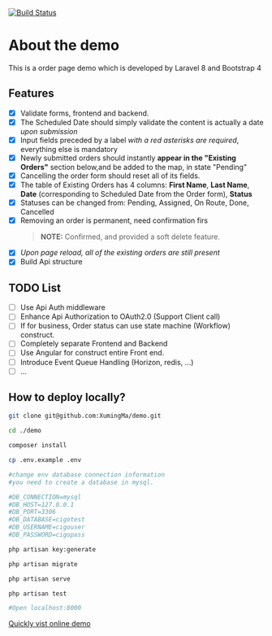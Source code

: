 
[![Build Status](https://travis-ci.com/XumingMa/demo.svg?branch=master)](https://travis-ci.com/XumingMa/demo)

# About the demo

This is a order page demo which is developed by Laravel 8 and Bootstrap 4

## Features

- [x] Validate forms, frontend and backend.
- [x] The Scheduled Date should simply validate the content is actually a date *upon
submission*
- [x] Input fields preceded by a label *with a red asterisks are required*, everything else is
mandatory
- [x] Newly submitted orders should instantly **appear in the "Existing Orders"** section below,and be added to the map, in state "Pending"
- [x] Cancelling the order form should reset all of its fields.
- [x] The table of Existing Orders has 4 columns: **First Name**, **Last Name**, **Date** (corresponding to Scheduled Date from the Order form), **Status**
- [x] Statuses can be changed from: Pending, Assigned, On Route, Done, Cancelled
- [x] Removing an order is permanent, need confirmation firs
    > **NOTE:** Confirmed, and provided a soft delete feature.
- [x] *Upon page reload, all of the existing orders are still present*
- [x] Build Api structure

## TODO List

- [ ] Use Api Auth middleware
- [ ] Enhance Api Authorization to OAuth2.0 (Support Client call)
- [ ] If for business, Order status can use state machine (Workflow) construct.
- [ ] Completely separate Frontend and Backend
- [ ] Use Angular for construct entire Front end.
- [ ] Introduce Event Queue Handling (Horizon, redis, ...)
- [ ] ...

## How to deploy locally?

```sh
git clone git@github.com:XumingMa/demo.git

cd ./demo

composer install

cp .env.example .env

#change env database connection information
#you need to create a database in mysql.

#DB_CONNECTION=mysql
#DB_HOST=127.0.0.1
#DB_PORT=3306
#DB_DATABASE=cigotest
#DB_USERNAME=cigouser
#DB_PASSWORD=cigopass

php artisan key:generate

php artisan migrate

php artisan serve

php artisan test

#Open localhost:8000
```

[Quickly vist online demo](http://cigo.mars.pub)
